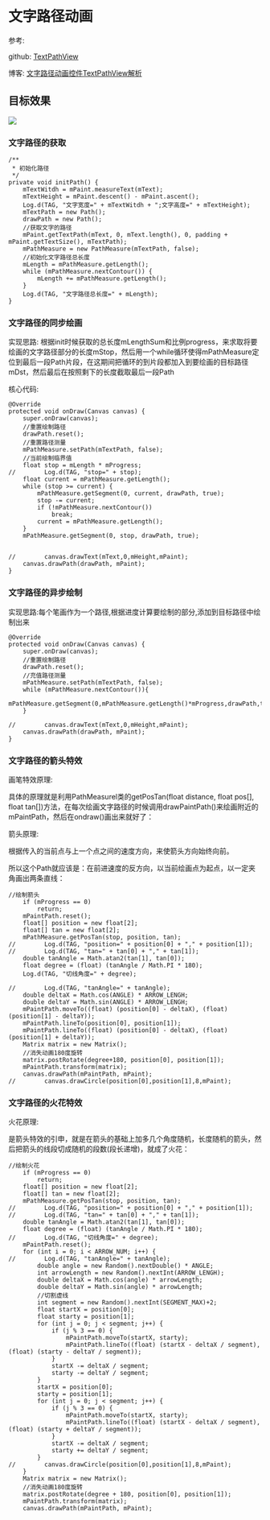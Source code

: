 # 文字路径动画 #

参考:

github:    [TextPathView](https://github.com/totond/TextPathView)

博客:    [文字路径动画控件TextPathView解析](https://juejin.im/post/5a9677b16fb9a063375765ad)

## 目标效果 ##

![](/imgs/textPathAnim.gif)

### 文字路径的获取 ###

    /**
     * 初始化路径
     */
    private void initPath() {
        mTextWitdh = mPaint.measureText(mText);
        mTextHeight = mPaint.descent() - mPaint.ascent();
        Log.d(TAG, "文字宽度=" + mTextWitdh + ";文字高度=" + mTextHeight);
        mTextPath = new Path();
        drawPath = new Path();
        //获取文字的路径
        mPaint.getTextPath(mText, 0, mText.length(), 0, padding + mPaint.getTextSize(), mTextPath);
        mPathMeasure = new PathMeasure(mTextPath, false);
        //初始化文字路径总长度
        mLength = mPathMeasure.getLength();
        while (mPathMeasure.nextContour()) {
            mLength += mPathMeasure.getLength();
        }
        Log.d(TAG, "文字路径总长度=" + mLength);
    }

### 文字路径的同步绘画 ###

实现思路:	根据init时候获取的总长度mLengthSum和比例progress，来求取将要绘画的文字路径部分的长度mStop，然后用一个while循环使得mPathMeasure定位到最后一段Path片段，在这期间把循环的到片段都加入到要绘画的目标路径mDst，然后最后在按照剩下的长度截取最后一段Path


核心代码:

    @Override
    protected void onDraw(Canvas canvas) {
        super.onDraw(canvas);
        //重置绘制路径
        drawPath.reset();
        //重置路径测量
        mPathMeasure.setPath(mTextPath, false);
        //当前绘制临界值
        float stop = mLength * mProgress;
	//        Log.d(TAG, "stop=" + stop);
        float current = mPathMeasure.getLength();
        while (stop >= current) {
            mPathMeasure.getSegment(0, current, drawPath, true);
            stop -= current;
            if (!mPathMeasure.nextContour())
                break;
            current = mPathMeasure.getLength();
        }
        mPathMeasure.getSegment(0, stop, drawPath, true);


	//        canvas.drawText(mText,0,mHeight,mPaint);
        canvas.drawPath(drawPath, mPaint);
    }

### 文字路径的异步绘制 ###

实现思路:每个笔画作为一个路径,根据进度计算要绘制的部分,添加到目标路径中绘制出来

    @Override
    protected void onDraw(Canvas canvas) {
        super.onDraw(canvas);
        //重置绘制路径
        drawPath.reset();
        //充值路径测量
        mPathMeasure.setPath(mTextPath, false);
        while (mPathMeasure.nextContour()){
            mPathMeasure.getSegment(0,mPathMeasure.getLength()*mProgress,drawPath,true);
        }

	//        canvas.drawText(mText,0,mHeight,mPaint);
        canvas.drawPath(drawPath, mPaint);
    }

### 文字路径的箭头特效 ###

画笔特效原理:	

具体的原理就是利用PathMeasurel类的getPosTan(float distance, float pos[], float tan[])方法，在每次绘画文字路径的时候调用drawPaintPath()来绘画附近的mPaintPath，然后在ondraw()画出来就好了：

箭头原理:
	
根据传入的当前点与上一个点之间的速度方向，来使箭头方向始终向前。

所以这个Path就应该是：在前进速度的反方向，以当前绘画点为起点，以一定夹角画出两条直线：


    //绘制箭头
        if (mProgress == 0)
            return;
        mPaintPath.reset();
        float[] position = new float[2];
        float[] tan = new float[2];
        mPathMeasure.getPosTan(stop, position, tan);
	//        Log.d(TAG, "position=" + position[0] + "," + position[1]);
	//        Log.d(TAG, "tan=" + tan[0] + "," + tan[1]);
        double tanAngle = Math.atan2(tan[1], tan[0]);
        float degree = (float) (tanAngle / Math.PI * 180);
        Log.d(TAG, "切线角度=" + degree);

	//        Log.d(TAG, "tanAngle=" + tanAngle);
        double deltaX = Math.cos(ANGLE) * ARROW_LENGH;
        double deltaY = Math.sin(ANGLE) * ARROW_LENGH;
        mPaintPath.moveTo((float) (position[0] - deltaX), (float) (position[1] - deltaY));
        mPaintPath.lineTo(position[0], position[1]);
        mPaintPath.lineTo((float) (position[0] - deltaX), (float) (position[1] + deltaY));
        Matrix matrix = new Matrix();
        //消失动画180度旋转
        matrix.postRotate(degree+180, position[0], position[1]);
        mPaintPath.transform(matrix);
        canvas.drawPath(mPaintPath, mPaint);
	//        canvas.drawCircle(position[0],position[1],8,mPaint);

### 文字路径的火花特效 ###

火花原理:

是箭头特效的引申，就是在箭头的基础上加多几个角度随机，长度随机的箭头，然后把箭头的线段切成随机的段数(段长递增)，就成了火花：

    //绘制火花
        if (mProgress == 0)
            return;
        float[] position = new float[2];
        float[] tan = new float[2];
        mPathMeasure.getPosTan(stop, position, tan);
	//        Log.d(TAG, "position=" + position[0] + "," + position[1]);
	//        Log.d(TAG, "tan=" + tan[0] + "," + tan[1]);
        double tanAngle = Math.atan2(tan[1], tan[0]);
        float degree = (float) (tanAngle / Math.PI * 180);
	//        Log.d(TAG, "切线角度=" + degree);
        mPaintPath.reset();
        for (int i = 0; i < ARROW_NUM; i++) {
	//        Log.d(TAG, "tanAngle=" + tanAngle);
            double angle = new Random().nextDouble() * ANGLE;
            int arrowLength = new Random().nextInt(ARROW_LENGH);
            double deltaX = Math.cos(angle) * arrowLength;
            double deltaY = Math.sin(angle) * arrowLength;
            //切割虚线
            int segment = new Random().nextInt(SEGMENT_MAX)+2;
            float startX = position[0];
            float starty = position[1];
            for (int j = 0; j < segment; j++) {
                if (j % 3 == 0) {
                    mPaintPath.moveTo(startX, starty);
                    mPaintPath.lineTo((float) (startX - deltaX / segment), (float) (starty - deltaY / segment));
                }
                startX -= deltaX / segment;
                starty -= deltaY / segment;
            }
            startX = position[0];
            starty = position[1];
            for (int j = 0; j < segment; j++) {
                if (j % 3 == 0) {
                    mPaintPath.moveTo(startX, starty);
                    mPaintPath.lineTo((float) (startX - deltaX / segment), (float) (starty + deltaY / segment));
                }
                startX -= deltaX / segment;
                starty += deltaY / segment;
            }
	//        canvas.drawCircle(position[0],position[1],8,mPaint);
        }
        Matrix matrix = new Matrix();
        //消失动画180度旋转
        matrix.postRotate(degree + 180, position[0], position[1]);
        mPaintPath.transform(matrix);
        canvas.drawPath(mPaintPath, mPaint);